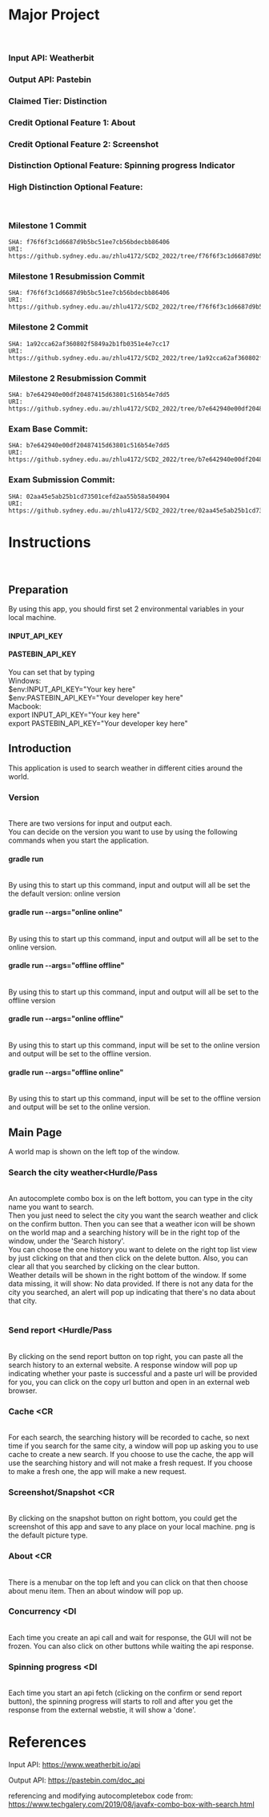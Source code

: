 # Major Project
<br/>

### Input API: Weatherbit
### Output API: Pastebin
### Claimed Tier: Distinction
### Credit Optional Feature 1: About
### Credit Optional Feature 2: Screenshot
### Distinction Optional Feature: Spinning progress Indicator
### High Distinction Optional Feature: 
<br/>

### Milestone 1 Commit
    SHA: f76f6f3c1d6687d9b5bc51ee7cb56bdecbb86406
    URI: https://github.sydney.edu.au/zhlu4172/SCD2_2022/tree/f76f6f3c1d6687d9b5bc51ee7cb56bdecbb86406


### Milestone 1 Resubmission Commit
    SHA: f76f6f3c1d6687d9b5bc51ee7cb56bdecbb86406
    URI: https://github.sydney.edu.au/zhlu4172/SCD2_2022/tree/f76f6f3c1d6687d9b5bc51ee7cb56bdecbb86406


### Milestone 2 Commit
    SHA: 1a92cca62af360802f5849a2b1fb0351e4e7cc17
    URI: https://github.sydney.edu.au/zhlu4172/SCD2_2022/tree/1a92cca62af360802f5849a2b1fb0351e4e7cc17

### Milestone 2 Resubmission Commit
    SHA: b7e642940e00df20487415d63801c516b54e7dd5
    URI: https://github.sydney.edu.au/zhlu4172/SCD2_2022/tree/b7e642940e00df20487415d63801c516b54e7dd5

### Exam Base Commit:
    SHA: b7e642940e00df20487415d63801c516b54e7dd5
    URI: https://github.sydney.edu.au/zhlu4172/SCD2_2022/tree/b7e642940e00df20487415d63801c516b54e7dd5

### Exam Submission Commit:
    SHA: 02aa45e5ab25b1cd73501cefd2aa55b58a504904
    URI: https://github.sydney.edu.au/zhlu4172/SCD2_2022/tree/02aa45e5ab25b1cd73501cefd2aa55b58a504904

# Instructions
<br/>

## Preparation

By using this app, you should first set 2 environmental variables in your local machine.
<br/>

#### INPUT_API_KEY
#### PASTEBIN_API_KEY

You can set that by typing 
<br/>
Windows:
<br/>
$env:INPUT_API_KEY="Your key here"
<br/>
$env:PASTEBIN_API_KEY="Your developer key here"
<br/>
Macbook:
<br/>
export INPUT_API_KEY="Your key here"
<br/>
export PASTEBIN_API_KEY="Your developer key here"

## Introduction
This application is used to search weather in different cities around the world.

### Version
<br/>
There are two versions for input and output each.
<br/>
You can decide on the version you want to use by using the following commands when you start the application.
<br/>

#### gradle run
<br/> By using this to start up this command, input and output will all be set the the default version: online version
<br/>

#### gradle run --args="online online"
<br/> By using this to start up this command, input and output will all be set to the online version.
<br/>

#### gradle run --args="offline offline"
<br/> By using this to start up this command, input and output will all be set to the offline version
<br/>

#### gradle run --args="online offline"
<br/> By using this to start up this command, input will be set to the online version and output will be set to the offline version.
<br/>

#### gradle run --args="offline online"
<br/> By using this to start up this command, input will be set to the offline version and output will be set to the online version.
<br/>

## Main Page

A world map is shown on the left top of the window.

### Search the city weather<Hurdle/Pass
<br/>
An autocomplete combo box is on the left bottom, you can type in the city name you want to search.

<br/>
Then you just need to select the city you want the search weather and click on the confirm button. Then you can see that a weather icon will be shown on the world map and a searching history will be in the right top of the window, under the 'Search history'. 
<br/> 
You can choose the one history you want to delete on the right top list view by just clicking on that and then click on the delete button. Also, you can clear all that you searched by clicking on the clear button.
<br/>
Weather details will be shown in the right bottom of the window.
If some data missing, it will show: No data provided. If there is not any data for the city you searched, an alert will pop up indicating that there's no data about that city.
<br/>

<br/>


### Send report <Hurdle/Pass
<br/>
By clicking on the send report button on top right, you can paste all the search history to an external website. A response window will pop up indicating whether your paste is successful and a paste url will be provided for you, you can click on the copy url button and open in an external web browser.
<br/>

### Cache <CR
<br/>
For each search, the searching history will be recorded to cache, so next time if you search for the same city, a window will pop up asking you to use cache to create a new search. If you choose to use the cache, the app will use the searching history and will not make a fresh request. If you choose to make a fresh one, the app will make a new request.
<br/>


### Screenshot/Snapshot <CR
<br/>
By clicking on the snapshot button on right bottom, you could get the screenshot of this app and save to any place on your local machine. png is the default picture type.
<br/>

### About <CR
<br/>
There is a menubar on the top left and you can click on that then choose about menu item. Then an about window will pop up.
<br/>


### Concurrency <DI
<br/>
Each time you create an api call and wait for response, the GUI will not be frozen. You can also click on other buttons while waiting the api response.
<br/>

### Spinning progress <DI
<br/>
Each time you start an api fetch (clicking on the confirm or send report button), the spinning progress will starts to roll and after you get the response from the external webstie, it will show a 'done'.
<br/>

# References

Input API: https://www.weatherbit.io/api

Output API: https://pastebin.com/doc_api

referencing and modifying autocompletebox code from: https://www.techgalery.com/2019/08/javafx-combo-box-with-search.html

